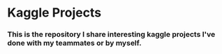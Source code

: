 # Kaggle Projects
### This is the repository I share interesting kaggle projects I've done with my teammates or by myself. 

